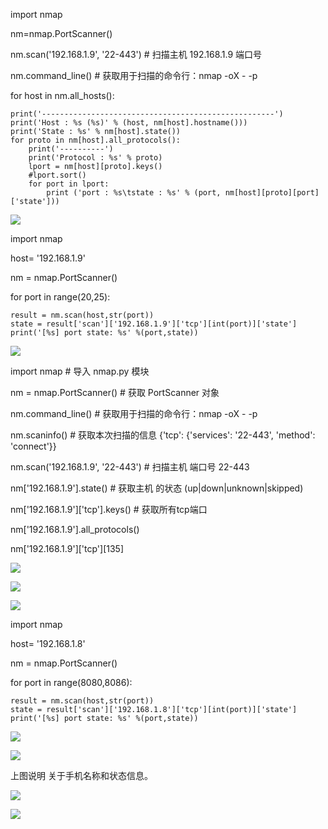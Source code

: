 import nmap

nm=nmap.PortScanner()

nm.scan('192.168.1.9', '22-443') # 扫描主机 192.168.1.9 端口号 

nm.command_line() # 获取用于扫描的命令行：nmap -oX - -p 

for host in nm.all_hosts():

    print('----------------------------------------------------')
    print('Host : %s (%s)' % (host, nm[host].hostname()))
    print('State : %s' % nm[host].state())
    for proto in nm[host].all_protocols():
        print('----------')
        print('Protocol : %s' % proto)
        lport = nm[host][proto].keys()
        #lport.sort()
        for port in lport:
            print ('port : %s\tstate : %s' % (port, nm[host][proto][port]['state']))


![](2.png)

import nmap

host= '192.168.1.9'

nm = nmap.PortScanner()

for port in range(20,25):

    result = nm.scan(host,str(port))
    state = result['scan']['192.168.1.9']['tcp'][int(port)]['state']
    print('[%s] port state: %s' %(port,state))

![](1.png)

import nmap # 导入 nmap.py 模块
 
nm = nmap.PortScanner() # 获取 PortScanner 对象
 
nm.command_line() # 获取用于扫描的命令行：nmap -oX - -p
 
nm.scaninfo() # 获取本次扫描的信息 {'tcp': {'services': '22-443', 'method': 'connect'}}

nm.scan('192.168.1.9', '22-443') # 扫描主机  端口号 22-443
 
nm['192.168.1.9'].state() # 获取主机  的状态 (up|down|unknown|skipped)
 
nm['192.168.1.9']['tcp'].keys() # 获取所有tcp端口
 
nm['192.168.1.9'].all_protocols()
 
nm['192.168.1.9']['tcp'][135]


![](3.png)


![](4.png)


![](5.png)



import nmap

host= '192.168.1.8'

nm = nmap.PortScanner()

for port in range(8080,8086):

    result = nm.scan(host,str(port))
    state = result['scan']['192.168.1.8']['tcp'][int(port)]['state']
    print('[%s] port state: %s' %(port,state))


![](11.jpg)

![](6.png)

上图说明 关于手机名称和状态信息。

![](7.png)

![](9.png)



